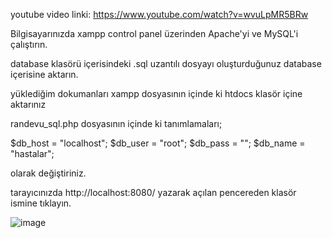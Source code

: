youtube video linki: https://www.youtube.com/watch?v=wvuLpMR5BRw

Bilgisayarınızda xampp control panel üzerinden Apache'yi ve MySQL'i çalıştırın.

database klasörü içerisindeki .sql uzantılı dosyayı oluşturduğunuz database içerisine aktarın.

yüklediğim dokumanları xampp dosyasının içinde ki htdocs klasör içine aktarınız

randevu_sql.php dosyasının içinde ki tanımlamaları;

$db_host = "localhost";
$db_user = "root";
$db_pass = "";
$db_name = "hastalar";

olarak değiştiriniz.

tarayıcınızda http://localhost:8080/ yazarak açılan pencereden klasör ismine tıklayın.

![image](https://github.com/anacbetul/web_prog_php/assets/101509982/a1787961-7076-4532-9dd5-a8682352a46d)
